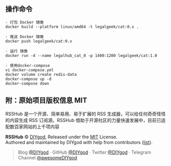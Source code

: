## 操作命令

```
- 打包 Docker 镜像
docker build --platform linux/amd64 -t legalgeek/cat:0.x .

- 推送 Docker 镜像
docker push legalgeek/cat:0.x

- 运行 镜像
docker run -d --name legalhub_cat_0 -p 1400:1200 legalgeek/cat:1.0

- 使用docker-compose
vi docker-compose.yml
docker volume create redis-data
docker-compose up -d
docker-compose down
```

## 附：原始项目版权信息 MIT

RSSHub 是一个开源、简单易用、易于扩展的 RSS 生成器，可以给任何奇奇怪怪的内容生成 RSS 订阅源。RSSHub 借助于开源社区的力量快速发展中，目前已适配数百家网站的上千项内容

**RSSHub** © [DIYgod](https://github.com/DIYgod), Released under the [MIT](./LICENSE) License.<br>
Authored and maintained by DIYgod with help from contributors ([list](https://github.com/DIYgod/RSSHub/contributors)).

> Blog [@DIYgod](https://diygod.me) · GitHub [@DIYgod](https://github.com/DIYgod) · Twitter [@DIYgod](https://twitter.com/DIYgod) · Telegram Channel [@awesomeDIYgod](https://t.me/awesomeDIYgod)
